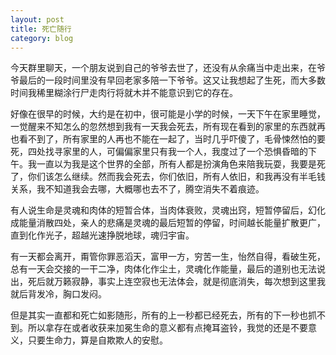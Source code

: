 ```yaml
---
layout: post
title: 死亡随行
category: blog
---
```

今天群里聊天，一个朋友说到自己的爷爷去世了，还没有从余痛当中走出来，在爷爷最后的一段时间里没有早回老家多陪一下爷爷。这又让我想起了生死，而大多数时间我稀里糊涂行尸走肉行将就木并不能意识到它的存在。

好像在很早的时候，大约是在初中，很可能是小学的时候，一天下午在家里睡觉，一觉醒来不知怎么的忽然想到我有一天我会死去，所有现在看到的家里的东西就再也看不到了，所有家里的人再也不能在一起了，当时几乎吓傻了，毛骨悚然怕的要死，四处找寻家里的人，可偏偏家里只有我一个人，我度过了一个恐惧昏暗的下午。我一直以为我是这个世界的全部，所有人都是扮演角色来陪我玩耍，我要是死了，你们该怎么继续。然而我会死去，你们依旧，所有人依旧，和我再没有半毛钱关系，我不知道我会去哪，大概哪也去不了，腾空消失不着痕迹。

有人说生命是灵魂和肉体的短暂合体，当肉体衰败，灵魂出窍，短暂停留后，幻化成能量消散四处，亲人的悲痛是灵魂的最后短暂的停留，时间越长能量扩散更广，直到化作光子，超越光速挣脱地球，魂归宇宙。

有一天都会离开，甭管你罪恶滔天，富甲一方，穷苦一生，怡然自得，看破生死，总有一天会交接的一干二净，肉体化作尘土，灵魂化作能量，最后的道别也无法说出，死后就万籁寂静，事实上连空寂也无法体会，就是彻底消失，每次想到这里我就后背发冷，胸口发闷。

但是其实一直都和死亡如影随形，所有的上一秒都已经死去，所有的下一秒也抓不到。所以拿存在或者收获来加冕生命的意义都有点掩耳盗铃，我觉的还是不要意义，只要生命力，算是自欺欺人的安慰。
